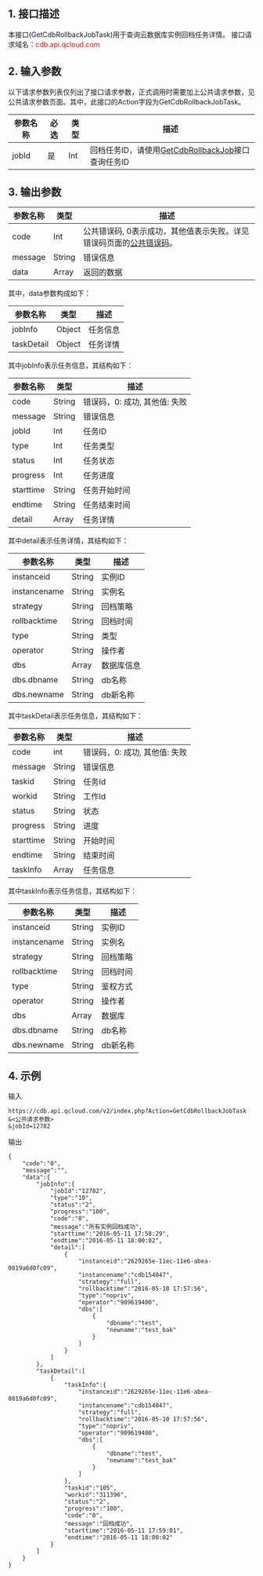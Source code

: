 ## 1. 接口描述
本接口(GetCdbRollbackJobTask)用于查询云数据库实例回档任务详情。
接口请求域名：<font style="color:red">cdb.api.qcloud.com</font>

## 2. 输入参数
以下请求参数列表仅列出了接口请求参数，正式调用时需要加上公共请求参数，见公共请求参数页面。其中，此接口的Action字段为GetCdbRollbackJobTask。

| 参数名称 | 必选  | 类型 | 描述 |
|---------|---------|---------|---------|
| jobId | 是 | Int | 回档任务ID，请使用[GetCdbRollbackJob](/doc/api/253/4115)接口查询任务ID|

## 3. 输出参数
| 参数名称 | 类型 | 描述 |
|---------|---------|---------|
| code | Int | 公共错误码, 0表示成功，其他值表示失败。详见错误码页面的<a href='https://www.qcloud.com/doc/api/372/%E9%94%99%E8%AF%AF%E7%A0%81#1.E3.80.81.E5.85.AC.E5.85.B1.E9.94.99.E8.AF.AF.E7.A0.81' title='公共错误码'>公共错误码</a>。|
| message | String | 错误信息|
| data | Array | 返回的数据 |
其中，data参数构成如下：

| 参数名称 | 类型 | 描述 |
|---------|---------|---------|
| jobInfo | Object | 任务信息| 
| taskDetail | Object | 任务详情| 
其中jobInfo表示任务信息，其结构如下：

| 参数名称 | 类型 | 描述 |
|---------|---------|---------|
| code | String | 错误码，0: 成功, 其他值: 失败| 
| message | String | 错误信息| 
| jobId | Int | 任务ID| 
| type | Int | 任务类型| 
| status | Int | 任务状态| 
| progress | Int | 任务进度| 
| starttime | String | 任务开始时间| 
| endtime | String | 任务结束时间| 
| detail | Array | 任务详情| 
其中detail表示任务详情，其结构如下：

| 参数名称 | 类型 | 描述 |
|---------|---------|---------|
| instanceid | String | 实例ID| 
| instancename | String | 实例名| 
| strategy | String | 回档策略| 
| rollbacktime | String | 回档时间| 
| type | String | 类型| 
| operator | String | 操作者| 
| dbs | Array | 数据库信息| 
| dbs.dbname | String | db名称| 
| dbs.newname | String | db新名称| 

其中taskDetail表示任务信息，其结构如下：

| 参数名称 | 类型 | 描述 |
|---------|---------|---------|
| code | int | 错误码，0: 成功, 其他值: 失败|
| message | String | 错误信息|
| taskid | String | 任务Id| 
| workid | String | 工作Id| 
| status | String | 状态| 
| progress | String | 进度| 
| starttime | String | 开始时间| 
| endtime | String | 结束时间| 
| taskInfo | Array | 任务信息| 
其中taskInfo表示任务信息，其结构如下：

| 参数名称 | 类型 | 描述 |
|---------|---------|---------|
| instanceid | String | 实例ID| 
| instancename | String | 实例名| 
| strategy | String |回档策略| 
| rollbacktime | String | 回档时间| 
| type | String |鉴权方式| 
| operator | String | 操作者| 
| dbs | Array | 数据库| 
| dbs.dbname | String | db名称| 
| dbs.newname | String | db新名称| 

## 4. 示例
输入
```
https://cdb.api.qcloud.com/v2/index.php?Action=GetCdbRollbackJobTask
&<公共请求参数>
&jobId=12782
```
输出
```
{
    "code":"0",
    "message":"",
    "data":{
        "jobInfo":{
            "jobId":"12782",
            "type":"10",
            "status":"2",
            "progress":"100",
            "code":"0",
            "message":"所有实例回档成功",
            "starttime":"2016-05-11 17:58:29",
            "endtime":"2016-05-11 18:00:02",
            "detail":[
                {
                    "instanceid":"2629265e-11ec-11e6-abea-0819a6d0fc09",
                    "instancename":"cdb154047",
                    "strategy":"full",
                    "rollbacktime":"2016-05-10 17:57:56",
                    "type":"nopriv",
                    "operator":"909619400",
                    "dbs":[
                        {
                            "dbname":"test",
                            "newname":"test_bak"
                        }
                    ]
                }
            ]
        },
        "taskDetail":[
            {
                "taskInfo":{
                    "instanceid":"2629265e-11ec-11e6-abea-0819a6d0fc09",
                    "instancename":"cdb154047",
                    "strategy":"full",
                    "rollbacktime":"2016-05-10 17:57:56",
                    "type":"nopriv",
                    "operator":"909619400",
                    "dbs":[
                        {
                            "dbname":"test",
                            "newname":"test_bak"
                        }
                    ]
                },
                "taskid":"105",
                "workid":"311396",
                "status":"2",
                "progress":"100",
                "code":"0",
                "message":"回档成功",
                "starttime":"2016-05-11 17:59:01",
                "endtime":"2016-05-11 18:00:02"
            }
        ]
    }
}
```

